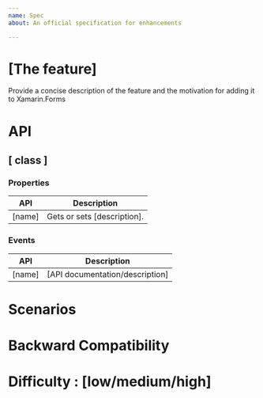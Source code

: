 ```yaml
---
name: Spec
about: An official specification for enhancements

---
```


# [The feature] 

Provide a concise description of the feature and the motivation for adding it to Xamarin.Forms

# API

## [ class ]

### Properties

| API | Description |
| ------------- | ------------- |
| [name] | Gets or sets [description]. |

### Events

| API | Description |
| ------------- | ------------- |
| [name] | [API documentation/description] |
 
# Scenarios

# Backward Compatibility

# Difficulty : [low/medium/high]
